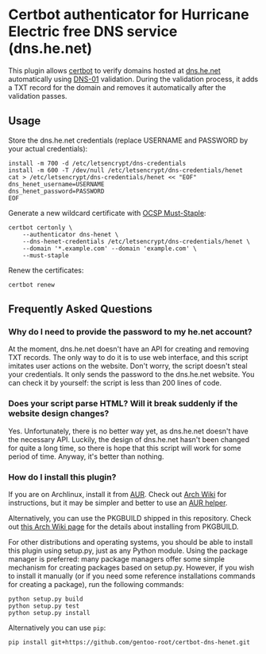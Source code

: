 Certbot authenticator for Hurricane Electric free DNS service (dns.he.net)
==========================================================================

This plugin allows [certbot](https://github.com/certbot/certbot) to verify domains hosted at [dns.he.net](https://dns.he.net/) automatically using [DNS-01](https://docs.certifytheweb.com/docs/dns-validation.html) validation. During the validation process, it adds a TXT record for the domain and removes it automatically after the validation passes.

Usage
-----

Store the dns.he.net credentials (replace USERNAME and PASSWORD by your actual credentials):

    install -m 700 -d /etc/letsencrypt/dns-credentials
    install -m 600 -T /dev/null /etc/letsencrypt/dns-credentials/henet
    cat > /etc/letsencrypt/dns-credentials/henet << "EOF"
    dns_henet_username=USERNAME
    dns_henet_password=PASSWORD
    EOF

Generate a new wildcard certificate with [OCSP Must-Staple](https://scotthelme.co.uk/ocsp-must-staple/):

    certbot certonly \
        --authenticator dns-henet \
        --dns-henet-credentials /etc/letsencrypt/dns-credentials/henet \
        --domain '*.example.com' --domain 'example.com' \
        --must-staple

Renew the certificates:

    certbot renew

Frequently Asked Questions
--------------------------

### Why do I need to provide the password to my he.net account?

At the moment, dns.he.net doesn't have an API for creating and removing TXT records. The only way to do it is to use web interface, and this script imitates user actions on the website. Don't worry, the script doesn't steal your credentials. It only sends the password to the dns.he.net website. You can check it by yourself: the script is less than 200 lines of code.

### Does your script parse HTML? Will it break suddenly if the website design changes?

Yes. Unfortunately, there is no better way yet, as dns.he.net doesn't have the necessary API. Luckily, the design of dns.he.net hasn't been changed for quite a long time, so there is hope that this script will work for some period of time. Anyway, it's better than nothing.

### How do I install this plugin?

If you are on Archlinux, install it from [AUR](https://aur.archlinux.org/packages/certbot-dns-henet-git/). Check out [Arch Wiki](https://wiki.archlinux.org/index.php/Arch_User_Repository#Installing_packages) for instructions, but it may be simpler and better to use an [AUR helper](https://wiki.archlinux.org/index.php/AUR_helpers).

Alternatively, you can use the PKGBUILD shipped in this repository. Check out [this Arch Wiki page](https://wiki.archlinux.org/index.php/makepkg#Usage) for the details about installing from PKGBUILD.

For other distributions and operating systems, you should be able to install this plugin using setup.py, just as any Python module. Using the package manager is preferred: many package managers offer some simple mechanism for creating packages based on setup.py. However, if you wish to install it manually (or if you need some reference installations commands for creating a package), run the following commands:

    python setup.py build
    python setup.py test
    python setup.py install

Alternatively you can use `pip`:

    pip install git+https://github.com/gentoo-root/certbot-dns-henet.git
